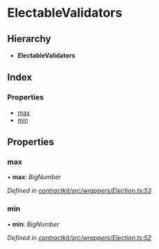 # ElectableValidators

## Hierarchy

* **ElectableValidators**

## Index

### Properties

* [max]()
* [min]()

## Properties

### max

• **max**: _BigNumber_

_Defined in_ [_contractkit/src/wrappers/Election.ts:53_](https://github.com/celo-org/celo-monorepo/blob/master/packages/sdk/contractkit/src/wrappers/Election.ts#L53)

### min

• **min**: _BigNumber_

_Defined in_ [_contractkit/src/wrappers/Election.ts:52_](https://github.com/celo-org/celo-monorepo/blob/master/packages/sdk/contractkit/src/wrappers/Election.ts#L52)

